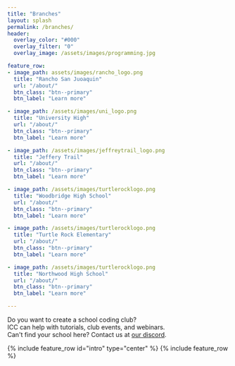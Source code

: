 ```yaml
---
title: "Branches"
layout: splash
permalink: /branches/
header:
  overlay_color: "#000"
  overlay_filter: "0"
  overlay_image: /assets/images/programming.jpg

feature_row:
- image_path: assets/images/rancho_logo.png
  title: "Rancho San Juoaquin"
  url: "/about/"
  btn_class: "btn--primary"
  btn_label: "Learn more"

- image_path: /assets/images/uni_logo.png
  title: "University High"
  url: "/about/"
  btn_class: "btn--primary"
  btn_label: "Learn more"

- image_path: /assets/images/jeffreytrail_logo.png
  title: "Jeffery Trail"
  url: "/about/"
  btn_class: "btn--primary"
  btn_label: "Learn more"

- image_path: /assets/images/turtlerocklogo.png
  title: "Woodbridge High School"
  url: "/about/"
  btn_class: "btn--primary"
  btn_label: "Learn more"

- image_path: /assets/images/turtlerocklogo.png
  title: "Turtle Rock Elementary"
  url: "/about/"
  btn_class: "btn--primary"
  btn_label: "Learn more"

- image_path: /assets/images/turtlerocklogo.png
  title: "Northwood High School"
  url: "/about/"
  btn_class: "btn--primary"
  btn_label: "Learn more"

---
```


Do you want to create a school coding club?   
ICC can help with tutorials, club events, and webinars.   
Can't find your school here? Contact us at [our discord](/discord).

{% include feature_row id="intro" type="center" %}
{% include feature_row %}
